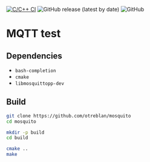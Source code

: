 [![C/C++ CI](https://github.com/otreblan/mosquito/workflows/C/C++%20CI/badge.svg)](https://github.com/otreblan/mosquito/actions?query=workflow%3A%22C%2FC%2B%2B+CI%22)
![GitHub release (latest by date)](https://img.shields.io/github/v/release/otreblan/mosquito?logo=github)
![GitHub](https://img.shields.io/github/license/otreblan/mosquito?logo=gnu)

# MQTT test

## Dependencies

* `bash-completion`
* `cmake`
* `libmosquittopp-dev`

## Build
``` bash
git clone https://github.com/otreblan/mosquito
cd mosquito

mkdir -p build
cd build

cmake ..
make
```
